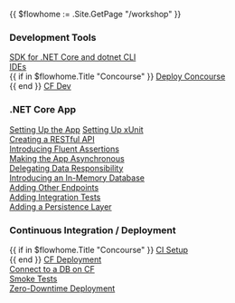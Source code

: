 {{ $flowhome := .Site.GetPage "/workshop" }}
### Development Tools
[SDK for .NET Core and dotnet CLI](../demos/sdk-for-.net-core-and-dotnet-cli)  
[IDEs](../demos/ides)  
{{ if in $flowhome.Title "Concourse" }}
[Deploy Concourse](../demos/deploy-concourse)  
{{ end }}
[CF Dev](../demos/cf-dev)

### .NET Core App
[Setting Up the App](../demos/setting-up-the-app) 
[Setting Up xUnit](../demos/setting-up-xunit)  
[Creating a RESTful API](../demos/creating-a-restful-api)  
[Introducing Fluent Assertions](../demos/introducing-fluent-assertions)  
[Making the App Asynchronous](../demos/making-the-app-asynchronous)  
[Delegating Data Responsibility](../demos/delegating-data-responsibility)  
[Introducing an In-Memory Database](../demos/introducing-an-in-memory-database)  
[Adding Other Endpoints](../demos/adding-other-endpoints)  
[Adding Integration Tests](../demos/adding-integration-tests)  
[Adding a Persistence Layer](../demos/adding-a-persistence-layer)

### Continuous Integration / Deployment
{{ if in $flowhome.Title "Concourse" }}
[CI Setup](../demos/ci-setup)  
{{ end }}
[CF Deployment](../demos/cf-deployment)  
[Connect to a DB on CF](../demos/connect-to-a-db-on-cf)  
[Smoke Tests](../demos/smoke-tests)  
[Zero-Downtime Deployment](../demos/zero-downtime-deployment)
